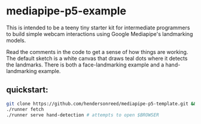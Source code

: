 # mediapipe-p5-example

This is intended to be a teeny tiny starter kit for intermediate programmers to build simple webcam interactions using Google Mediapipe's landmarking models.

Read the comments in the code to get a sense of how things are working. The default sketch is a white canvas that draws teal dots where it detects the landmarks. There is both a face-landmarking example and a hand-landmarking example.

## quickstart:

```bash
git clone https://github.com/hendersonreed/mediapipe-p5-template.git && cd mediapipe-p5-template/
./runner fetch
./runner serve hand-detection # attempts to open $BROWSER
```

